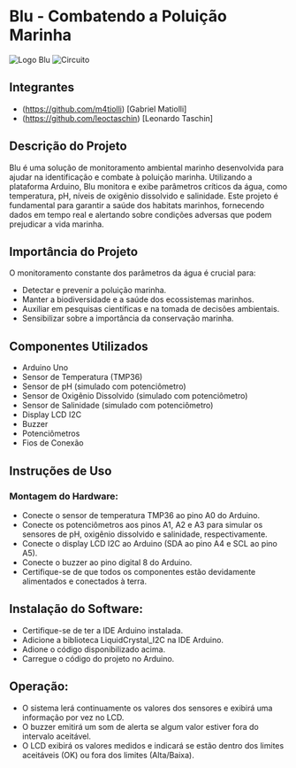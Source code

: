 # Blu - Combatendo a Poluição Marinha

![Logo Blu](https://i.ibb.co/cFmz538/logo-blu.png)
![Circuito](https://i.ibb.co/HPVbtNw/GS-Edge.png)

## Integrantes

- (https://github.com/m4tiolli) [Gabriel Matiolli]
- (https://github.com/leoctaschin) [Leonardo Taschin]

## Descrição do Projeto
Blu é uma solução de monitoramento ambiental marinho desenvolvida para ajudar na identificação e combate à poluição marinha. Utilizando a plataforma Arduino, Blu monitora e exibe parâmetros críticos da água, como temperatura, pH, níveis de oxigênio dissolvido e salinidade. Este projeto é fundamental para garantir a saúde dos habitats marinhos, fornecendo dados em tempo real e alertando sobre condições adversas que podem prejudicar a vida marinha.

## Importância do Projeto
O monitoramento constante dos parâmetros da água é crucial para:

- Detectar e prevenir a poluição marinha.
- Manter a biodiversidade e a saúde dos ecossistemas marinhos.
- Auxiliar em pesquisas científicas e na tomada de decisões ambientais.
- Sensibilizar sobre a importância da conservação marinha.

## Componentes Utilizados
- Arduino Uno
- Sensor de Temperatura (TMP36)
- Sensor de pH (simulado com potenciômetro)
- Sensor de Oxigênio Dissolvido (simulado com potenciômetro)
- Sensor de Salinidade (simulado com potenciômetro)
- Display LCD I2C
- Buzzer
- Potenciômetros
- Fios de Conexão

## Instruções de Uso

### Montagem do Hardware:

- Conecte o sensor de temperatura TMP36 ao pino A0 do Arduino.
- Conecte os potenciômetros aos pinos A1, A2 e A3 para simular os sensores de pH, oxigênio dissolvido e salinidade, respectivamente.
- Conecte o display LCD I2C ao Arduino (SDA ao pino A4 e SCL ao pino A5).
- Conecte o buzzer ao pino digital 8 do Arduino.
- Certifique-se de que todos os componentes estão devidamente alimentados e conectados à terra.

## Instalação do Software:

- Certifique-se de ter a IDE Arduino instalada.
- Adicione a biblioteca LiquidCrystal_I2C na IDE Arduino.
- Adione o código disponibilizado acima.
- Carregue o código do projeto no Arduino.

## Operação:

- O sistema lerá continuamente os valores dos sensores e exibirá uma informação por vez no LCD.
- O buzzer emitirá um som de alerta se algum valor estiver fora do intervalo aceitável.
- O LCD exibirá os valores medidos e indicará se estão dentro dos limites aceitáveis (OK) ou fora dos limites (Alta/Baixa).
